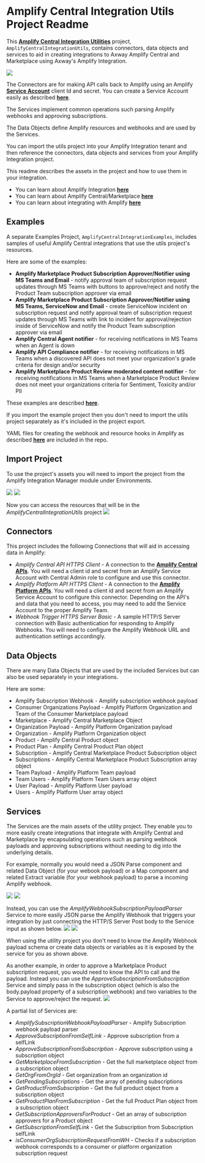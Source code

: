 # Amplify Central Integration Utils Project Readme

This [**Amplify Central Integration Utilities**](https://github.com/lbrenman/Amplify-Central-Integration-Utils-Project) project, `AmplifyCentralIntegrationUtils`, contains connectors, data objects and services to aid in creating integrations to Axway Amplify Central and Marketplace using Axway's Amplify Integration.

![](https://i.imgur.com/bXu0h9r.png)

The Connectors are for making API calls back to Amplify using an Amplify [**Service Account**](https://docs.axway.com/bundle/platform-management/page/docs/management_guide/managing_service_accounts/index.html) client Id and secret. You can create a Service Account easily as described [**here**](https://blog.axway.com/product-insights/amplify-platform/axway-amplify-platform-api-calls).

The Services implement common operations such parsing Amplify webhooks and approving subscriptions.

The Data Objects define Amplify resources and webhooks and are used by the Services.

You can import the utils project into your Amplify Integration tenant and then reference the connectors, data objects and services from your Amplify Integration project.

This readme describes the assets in the project and how to use them in your integration.

* You can learn about Amplify Integration [**here**](https://www.axway.com/en/products/amplify-integration)
* You can learn about Amplify Central/Marketplace [**here**](https://www.axway.com/en/products/amplify-enterprise-marketplace)
* You can learn about integrating with Amplify [**here**](https://docs.axway.com/bundle/amplify-central/page/docs/integrate_with_central/index.html)

## Examples

A separate Examples Project, `AmplifyCentralIntegrationExamples`, includes samples of useful Amplify Central integrations that use the utils project's resources.

Here are some of the examples:
* **Amplify Marketplace Product Subscription Approver/Notifier using MS Teams and Email** - notify approval team of subscription request updates through MS Teams with buttons to approve/reject and notify the Product Team subscription approver via email
* **Amplify Marketplace Product Subscription Approver/Notifier using MS Teams, ServiceNow and Email** - create ServiceNow incident on subscription request and notify approval team of subscription request updates through MS Teams with link to incident for approval/rejection inside of ServiceNow and notify the Product Team subscription approver via email
* **Amplify Central Agent notifier** - for receiving notifications in MS Teams when an Agent is down
* **Amplify API Compliance notifier** - for receiving notifications in MS Teams when a discovered API does not meet your organization's grade criteria for design and/or security
* **Amplify Marketplace Product Review moderated content notifier** - for receiving notifications in MS Teams when a Marketplace Product Review does not meet your organizations criteria for Sentiment, Toxicity and/or PII

These examples are described [**here**](https://gist.github.com/lbrenman/ba9640a5b1650a68c13bb98991090725).

If you import the example project then you don't need to import the utils project separately as it's included in the project export.

YAML files for creating the webhook and resource hooks in Amplify as described [**here**](https://blog.axway.com/product-insights/amplify-platform/central/create-an-amplify-central-integration-webhook-using-the-axway-cli) are included in the repo.

## Import Project

To use the project's assets you will need to import the project from the Amplify Integration Manager module under Environments.

![](https://i.imgur.com/nLqXQvY.png)
![](https://i.imgur.com/getEd3P.png)

Now you can access the resources that will be in the *AmplifyCentralIntegrationUtils* project
![](https://i.imgur.com/j1Q5dEQ.png)

## Connectors

This project includes the following Connections that will aid in accessing data in Amplify:

* *Amplify Central API HTTPS Client* - A connection to the [**Amplify Central APIs**](https://apidocs.axway.com/swagger-ui-NEW/index.html?productname=APIServer&productversion=1.0.0&filename=swagger.json). You will need a client id and secret from an Amplify Service Account with Central Admin role to configure and use this connector.
* *Amplify Platform API HTTPS Client* - A connection to the [**Amplify Platform APIs**](https://platform.axway.com/api-docs.html). You will need a client id and secret from an Amplify Service Account to configure this connector. Depending on the API's and data that you need to access, you may need to add the Service Account to the proper Amplify Team.
* *Webhook Trigger HTTPS Server Basic* - A sample HTTP/S Server connection with Basic authentication for responding to Amplify Webhooks. You will need to configure the Amplify Webhook URL and authentication settings accordingly.

## Data Objects

There are many Data Objects that are used by the included Services but can also be used separately in your integrations.

Here are some:

* Amplify Subscription Webhook - Amplify subscription webhook payload
* Consumer Organizations Payload - Amplify Platform Organization and Team of the Consumer Marketplace payload
* Marketplace - Amplify Central Marketplace Object
* Organization Payload - Amplify Platform Organization payload
* Organization - Amplify Platform Organization object
* Product - Amplify Central Product object
* Product Plan - Amplify Central Product Plan object
* Subscription - Amplify Central Marketplace Product Subscription object
* Subscriptions - Amplify Central Marketplace Product Subscription array object
* Team Payload - Amplify Platform Team payload
* Team Users - Amplify Platform Team Users array object
* User Payload - Amplify Platform User payload
* Users - Amplify Platform User array object

## Services

The Services are the main assets of the utility project. They enable you to more easily create integrations that integrate with Amplify Central and Marketplace by encapsulating operations such as parsing webhook payloads and approving subscriptions without needing to dig into the underlying details.

For example, normally you would need a JSON Parse component and related Data Object (for your webook payload) or a Map component and related Extract variable (for your webhook payload) to parse a incoming Amplify webhook.

![](https://i.imgur.com/2B7rf7M.png)
![](https://i.imgur.com/LvWAc5c.png)

Instead, you can use the *AmplifyWebhookSubscriptionPayloadParser* Service to more easily JSON parse the Amplify Webhook that triggers your integration by just connecting the HTTP/S Server Post body to the Service input as shown below.
![](https://i.imgur.com/79QTWSo.png)
![](https://i.imgur.com/lL8QUk3.png)

When using the utility project you don't need to know the Amplify Webhook payload schema or create data objects or variables as it is exposed by the service for you as shown above.

As another example, in order to approve a Marketplace Product subscription request, you would need to know the API to call and the payload. Instead you can use the *ApproveSubscriptionFromSubscription* Service and simply pass in the subscription object (which is also the body.payload property of a subscription webhook) and two variables to the Service to approve/reject the request.
![](https://i.imgur.com/2boFo1f.png)

A partial list of Services are:
* *AmplifySubscriptionWebhookPayloadParser* - Amplify Subscription webhook payload parser
* *ApproveSubscriptionFromSelfLink* - Approve subscription from a selfLink
* *ApproveSubscriptionFromSubscription* - Approve subscription using a subscription object
* *GetMarketplaceFromSubscription* - Get the full marketplace object from a subscription object
* *GetOrgFromOrgId* - Get organization from an organization id
* *GetPendingSubscriptions* - Get the array of pending subscriptions
* *GetProductFromSubscription* - Get the full product object from a subscription object
* *GetProductPlanFromSubscription* - Get the full Product Plan object from a subscription object
* *GetSubscriptionApproversForProduct* - Get an array of subscription approvers for a Product object
* *GetSubscriptionFromSelfLink* - Get the Subscription from Subscription selfLink
* *isConsumerOrgSubscriptionRequestFromWH* - Checks if a subscription webhook corresponds to a consumer or platform organization subscription request

